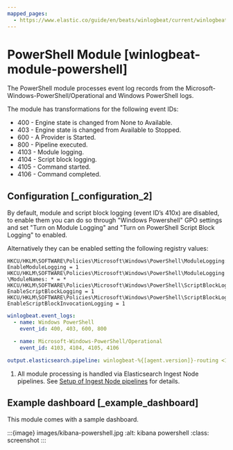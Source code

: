 ```yaml
---
mapped_pages:
  - https://www.elastic.co/guide/en/beats/winlogbeat/current/winlogbeat-module-powershell.html
---
```


# PowerShell Module [winlogbeat-module-powershell]

The PowerShell module processes event log records from the Microsoft-Windows-PowerShell/Operational and Windows PowerShell logs.

The module has transformations for the following event IDs:

* 400 - Engine state is changed from None to Available.
* 403 - Engine state is changed from Available to Stopped.
* 600 - A Provider is Started.
* 800 - Pipeline executed.
* 4103 - Module logging.
* 4104 - Script block logging.
* 4105 - Command started.
* 4106 - Command completed.


## Configuration [_configuration_2]

By default, module and script block logging (event ID’s 410x) are disabled, to enable them you can do so through "Windows Powershell" GPO settings and set "Turn on Module Logging" and "Turn on PowerShell Script Block Logging" to enabled.

Alternatively they can be enabled setting the following registry values:

```
HKCU/HKLM\SOFTWARE\Policies\Microsoft\Windows\PowerShell\ModuleLogging: EnableModuleLogging = 1
HKCU/HKLM\SOFTWARE\Policies\Microsoft\Windows\PowerShell\ModuleLogging \ModuleNames: * = *
HKCU/HKLM\SOFTWARE\Policies\Microsoft\Windows\PowerShell\ScriptBlockLogging: EnableScriptBlockLogging = 1
HKCU/HKLM\SOFTWARE\Policies\Microsoft\Windows\PowerShell\ScriptBlockLogging: EnableScriptBlockInvocationLogging = 1
```

```yaml
winlogbeat.event_logs:
  - name: Windows PowerShell
    event_id: 400, 403, 600, 800

  - name: Microsoft-Windows-PowerShell/Operational
    event_id: 4103, 4104, 4105, 4106

output.elasticsearch.pipeline: winlogbeat-%{[agent.version]}-routing <1>
```

1. All module processing is handled via Elasticsearch Ingest Node pipelines. See [Setup of Ingest Node pipelines](/reference/winlogbeat/winlogbeat-modules.md#winlogbeat-modules-setup) for details.



## Example dashboard [_example_dashboard]

This module comes with a sample dashboard.

:::{image} images/kibana-powershell.jpg
:alt: kibana powershell
:class: screenshot
:::


